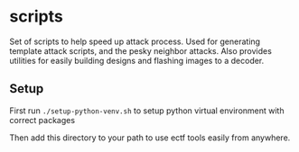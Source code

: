 # scripts

Set of scripts to help speed up attack process.
Used for generating template attack scripts, and the pesky neighbor attacks.
Also provides utilities for easily building designs and flashing images to a decoder.

## Setup

First run `./setup-python-venv.sh` to setup python virtual environment with correct packages

Then add this directory to your path to use ectf tools easily from anywhere.
